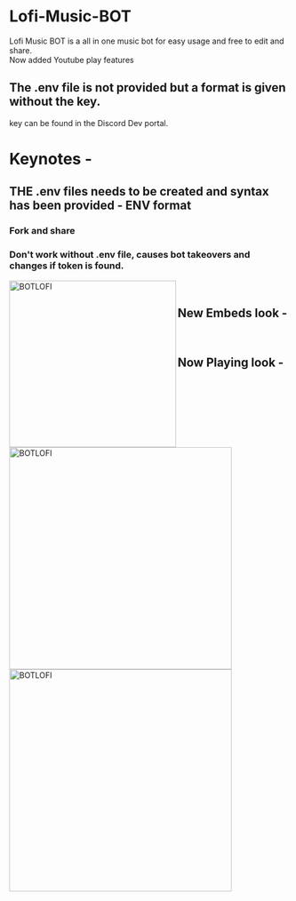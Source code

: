 # Lofi-Music-BOT
Lofi Music BOT is a all in one music bot for easy usage and free to edit and share.
<br/>
Now added Youtube play features
## The .env file is not provided but a format is given without the key.
key can be found in the Discord Dev portal.
# Keynotes -
## THE .env files needs to be created and syntax has been provided - ENV format
### Fork and share 
### Don't work without .env file, causes bot takeovers and changes if token is found.
<img align="left" alt="BOTLOFI" width="300px" src="https://i.pinimg.com/originals/19/7f/cf/197fcfb4fb3db74c2a12e7056e41b453.gif"/>

<br/>

## New Embeds look -
<img align="left" alt="BOTLOFI" width="400px" src="https://user-images.githubusercontent.com/72495317/117791139-a1bfa880-b267-11eb-80be-9a8832b80838.PNG"/>
<br/>

## Now Playing look -
<img align="left" alt="BOTLOFI" width="400px" src="https://user-images.githubusercontent.com/72495317/118120003-d91b8a00-b40c-11eb-8ff2-09ed91996e5c.PNG"/>
